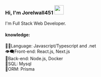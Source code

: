 ### Hi, I'm Jorelwall451 <img src="https://media.giphy.com/media/hvRJCLFzcasrR4ia7z/giphy.gif" width="30" >

I'm Full Stack Web Developer.

#### knowledge:

👨‍💻Language: Javascript/Typescript and .net   
👁‍🗨Front-end: React.js, Next.js   
🔧Back-end: Node.js, Docker   
📅SQL: Mysql   
📅ORM: Prisma   
